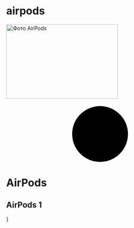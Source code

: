 # airpods
<!DOCTYPE html>
<link rel="stylesheet" href="airpods.css">

<html lang="uk">
<head>
  <meta charset="UTF-8">
  <meta name="viewport" content="width=device-width, initial-scale=1.0">
  <title>AirPods</title>
</head>
<body>

  <img src="https://help.apple.com/assets/67F59BB5EF89451F7B0A82AB/67F59BBF778CC85BD90CBEDC/uk_UA/ee1c9de8c19be64e5246f6a410ec443a.png" alt="Фото AirPods" width="300" height="200">
  <div class="circle"></div>

  <h1>AirPods</h1>
  <h2>AirPods 1</h2>
<style>
        .circle {
        width: 150px;
        height: 150px;
        border-radius: 50%;       
        background-color: black;    
        margin: 20px auto;  
        }
</style>

</body>
</html>




}
